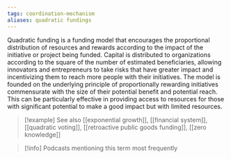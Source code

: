 ```yaml
---
tags: coordination-mechanism
aliases: quadratic fundings
---
```


Quadratic funding is a funding model that encourages the proportional distribution of resources and rewards according to the impact of the initiative or project being funded. Capital is distributed to organizations according to the square of the number of estimated beneficiaries, allowing innovators and entrepreneurs to take risks that have greater impact and incentivizing them to reach more people with their initiatives. The model is founded on the underlying principle of proportionally rewarding initiatives commensurate with the size of their potential benefit and potential reach. This can be particularly effective in providing access to resources for those with significant potential to make a good impact but with limited resources.

> [!example] See also
> [[exponential growth]], [[financial system]], [[quadratic voting]], [[retroactive public goods funding]], [[zero knowledge]]

> [!info] Podcasts mentioning this term most frequently
